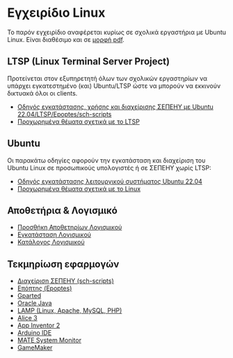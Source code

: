 # Εγχειρίδιο Linux

Το παρόν εγχειρίδιο αναφέρεται κυρίως σε σχολικά εργαστήρια με Ubuntu Linux.
Είναι διαθέσιμο και σε [μορφή pdf](linux.pdf).

## LTSP (Linux Terminal Server Project)

Προτείνεται στον εξυπηρετητή όλων των σχολικών εργαστηρίων να υπάρχει
εγκατεστημένο (και) Ubuntu/LTSP ώστε να μπορούν να εκκινούν δικτυακά όλοι οι
clients.

- [Οδηγός εγκατάστασης, χρήσης και διαχείρισης ΣΕΠΕΗΥ με Ubuntu
    22.04/LTSP/Epoptes/sch-scripts](LTSP/index.md)
- [Προχωρημένα θέματα σχετικά με το LTSP](LTSP/Προχωρημένα/index.md)

## Ubuntu

Οι παρακάτω οδηγίες αφορούν την εγκατάσταση και διαχείριση του Ubuntu Linux
σε προσωπικούς υπολογιστές ή σε ΣΕΠΕΗΥ χωρίς LTSP:

- [Οδηγός εγκατάστασης λειτουργικού συστήματος Ubuntu
  22.04](Εγκατάσταση_Ubuntu/index.md)
- [Προχωρημένα θέματα σχετικά με το Linux](Προχωρημένα/index.md)

## Αποθετήρια & Λογισμικό

- [Προσθήκη Αποθετηρίων Λογισμικού](Αποθετήρια.md)
- [Εγκατάσταση Λογισμικού](Εγκατάσταση_λογισμικού.md)
- [Κατάλογος Λογισμικού](Λογισμικό.md)

## Τεκμηρίωση εφαρμογών

- [Διαχείριση ΣΕΠΕΗΥ (sch-scripts)](sch-scripts/index.md)
- [Επόπτης (Epoptes)](epoptes/index.md)
- [Gparted](Gparted/index.md)
- [Oracle Java](Oracle_Java.md)
- [LAMP (Linux, Apache, MySQL, PHP)](LAMP_server/index.md)
- [Alice 3](Alice3.md)
- [App Inventor 2](App_Inventor_2.md)
- [Arduino IDE](Arduino.md)
- [MATE System Monitor](mate-system-monitor.md)
- [GameMaker](GameMaker.md)
